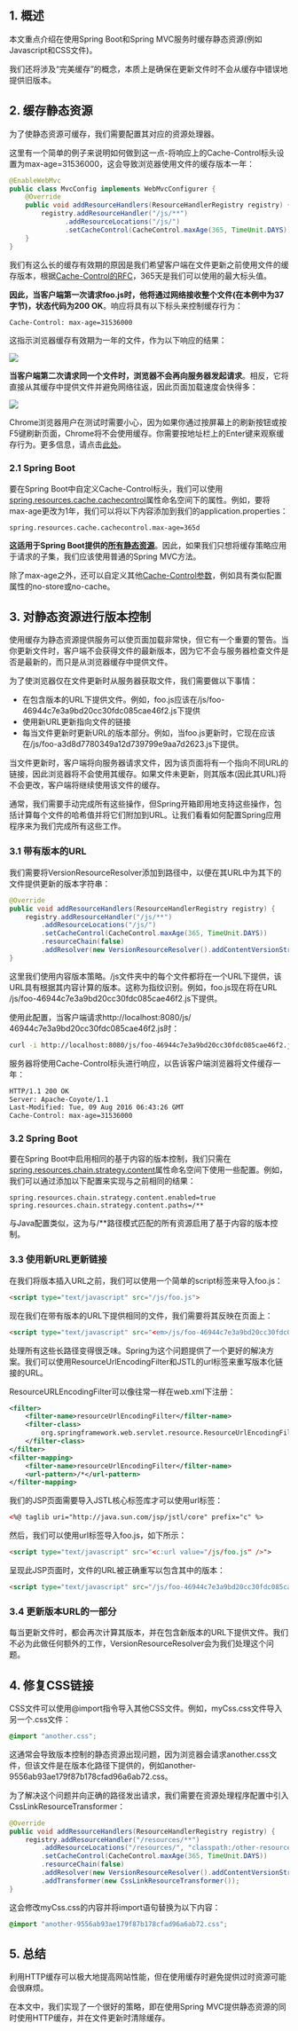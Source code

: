 ## 1. 概述

本文重点介绍在使用Spring Boot和Spring MVC服务时缓存静态资源(例如Javascript和CSS文件)。

我们还将涉及“完美缓存”的概念，本质上是确保在更新文件时不会从缓存中错误地提供旧版本。

## 2. 缓存静态资源

为了使静态资源可缓存，我们需要配置其对应的资源处理器。

这里有一个简单的例子来说明如何做到这一点-将响应上的Cache-Control标头设置为max-age=31536000，这会导致浏览器使用文件的缓存版本一年：

```java
@EnableWebMvc
public class MvcConfig implements WebMvcConfigurer {
    @Override
    public void addResourceHandlers(ResourceHandlerRegistry registry) {
        registry.addResourceHandler("/js/**")
              .addResourceLocations("/js/")
              .setCacheControl(CacheControl.maxAge(365, TimeUnit.DAYS));
    }
}
```

我们有这么长的缓存有效期的原因是我们希望客户端在文件更新之前使用文件的缓存版本，根据[Cache-Control的RFC](https://www.ietf.org/rfc/rfc2616.txt)，365天是我们可以使用的最大标头值。

**因此，当客户端第一次请求foo.js时，他将通过网络接收整个文件(在本例中为37字节)，状态代码为200 OK**。响应将具有以下标头来控制缓存行为：

```html
Cache-Control: max-age=31536000
```

这指示浏览器缓存有效期为一年的文件，作为以下响应的结果：

<img src="../assets/img.png">

**当客户端第二次请求同一个文件时，浏览器不会再向服务器发起请求**。相反，它将直接从其缓存中提供文件并避免网络往返，因此页面加载速度会快得多：

<img src="../assets/img_1.png">

Chrome浏览器用户在测试时需要小心，因为如果你通过按屏幕上的刷新按钮或按F5键刷新页面，Chrome将不会使用缓存。你需要按地址栏上的Enter键来观察缓存行为。更多信息，请点击[此处](https://stackoverflow.com/questions/3401049/chrome-doesnt-cache-images-js-css/16510707#16510707)。

### 2.1 Spring Boot

要在Spring Boot中自定义Cache-Control标头，我们可以使用[spring.resources.cache.cachecontrol](https://github.com/spring-projects/spring-boot/tree/main/spring-boot-project/spring-boot-autoconfigure/src/main/java/org/springframework/boot/autoconfigure/web)属性命名空间下的属性。例如，要将max-age更改为1年，我们可以将以下内容添加到我们的application.properties：

```properties
spring.resources.cache.cachecontrol.max-age=365d
```

**这适用于Spring Boot提供的[所有静态资源](https://github.com/spring-projects/spring-boot/blob/master/spring-boot-project/spring-boot-autoconfigure/src/main/java/org/springframework/boot/autoconfigure/web/servlet/WebMvcAutoConfiguration.java#L307)**。因此，如果我们只想将缓存策略应用于请求的子集，我们应该使用普通的Spring MVC方法。

除了max-age之外，还可以自定义其他[Cache-Control参数](https://developer.mozilla.org/en-US/docs/Web/HTTP/Headers/Cache-Control)，例如具有类似配置属性的no-store或no-cache。

## 3. 对静态资源进行版本控制

使用缓存为静态资源提供服务可以使页面加载非常快，但它有一个重要的警告。当你更新文件时，客户端不会获得文件的最新版本，因为它不会与服务器检查文件是否是最新的，而只是从浏览器缓存中提供文件。

为了使浏览器仅在文件更新时从服务器获取文件，我们需要做以下事情：

-   在包含版本的URL下提供文件。例如，foo.js应该在/js/foo-46944c7e3a9bd20cc30fdc085cae46f2.js下提供
-   使用新URL更新指向文件的链接
-   每当文件更新时更新URL的版本部分。例如，当foo.js更新时，它现在应该在/js/foo-a3d8d7780349a12d739799e9aa7d2623.js下提供。

当文件更新时，客户端将向服务器请求文件，因为该页面将有一个指向不同URL的链接，因此浏览器将不会使用其缓存。如果文件未更新，则其版本(因此其URL)将不会更改，客户端将继续使用该文件的缓存。

通常，我们需要手动完成所有这些操作，但Spring开箱即用地支持这些操作，包括计算每个文件的哈希值并将它们附加到URL。让我们看看如何配置Spring应用程序来为我们完成所有这些工作。

### 3.1 带有版本的URL

我们需要将VersionResourceResolver添加到路径中，以便在其URL中为其下的文件提供更新的版本字符串：

```java
@Override
public void addResourceHandlers(ResourceHandlerRegistry registry) {
    registry.addResourceHandler("/js/**")
        .addResourceLocations("/js/")
        .setCacheControl(CacheControl.maxAge(365, TimeUnit.DAYS))
        .resourceChain(false)
        .addResolver(new VersionResourceResolver().addContentVersionStrategy("/**"));
}
```

这里我们使用内容版本策略。/js文件夹中的每个文件都将在一个URL下提供，该URL具有根据其内容计算的版本。这称为指纹识别。例如，foo.js现在将在URL /js/foo-46944c7e3a9bd20cc30fdc085cae46f2.js下提供。

使用此配置，当客户端请求http://localhost:8080/js/ 46944c7e3a9bd20cc30fdc085cae46f2.js时：

```bash
curl -i http://localhost:8080/js/foo-46944c7e3a9bd20cc30fdc085cae46f2.js
```

服务器将使用Cache-Control标头进行响应，以告诉客户端浏览器将文件缓存一年：

```bash
HTTP/1.1 200 OK
Server: Apache-Coyote/1.1
Last-Modified: Tue, 09 Aug 2016 06:43:26 GMT
Cache-Control: max-age=31536000
```

### 3.2 Spring Boot

要在Spring Boot中启用相同的基于内容的版本控制，我们只需在[spring.resources.chain.strategy.content](https://github.com/spring-projects/spring-boot/blob/bb568c5bffcf70169245d749f3642bfd9dd33143/spring-boot-project/spring-boot-autoconfigure/src/main/java/org/springframework/boot/autoconfigure/web/servlet/WebMvcAutoConfiguration.java#L532)属性命名空间下使用一些配置。例如，我们可以通过添加以下配置来实现与之前相同的结果：

```properties
spring.resources.chain.strategy.content.enabled=true
spring.resources.chain.strategy.content.paths=/**
```

与Java配置类似，这为与/**路径模式匹配的所有资源启用了基于内容的版本控制。

### 3.3 使用新URL更新链接

在我们将版本插入URL之前，我们可以使用一个简单的script标签来导入foo.js：

```html
<script type="text/javascript" src="/js/foo.js">
```

现在我们在带有版本的URL下提供相同的文件，我们需要将其反映在页面上：

```html
<script type="text/javascript" src="<em>/js/foo-46944c7e3a9bd20cc30fdc085cae46f2.js</em>">
```

处理所有这些长路径变得很乏味。Spring为这个问题提供了一个更好的解决方案。我们可以使用ResourceUrlEncodingFilter和JSTL的url标签来重写版本化链接的URL。

ResourceURLEncodingFilter可以像往常一样在web.xml下注册：

```xml
<filter>
    <filter-name>resourceUrlEncodingFilter</filter-name>
    <filter-class>
        org.springframework.web.servlet.resource.ResourceUrlEncodingFilter
    </filter-class>
</filter>
<filter-mapping>
    <filter-name>resourceUrlEncodingFilter</filter-name>
    <url-pattern>/*</url-pattern>
</filter-mapping>
```

我们的JSP页面需要导入JSTL核心标签库才可以使用url标签：

```html
<%@ taglib uri="http://java.sun.com/jsp/jstl/core" prefix="c" %>
```

然后，我们可以使用url标签导入foo.js，如下所示：

```html
<script type="text/javascript" src="<c:url value="/js/foo.js" />">
```

呈现此JSP页面时，文件的URL被正确重写以包含其中的版本：

```html
<script type="text/javascript" src="/js/foo-46944c7e3a9bd20cc30fdc085cae46f2.js">
```

### 3.4 更新版本URL的一部分

每当更新文件时，都会再次计算其版本，并在包含新版本的URL下提供文件。我们不必为此做任何额外的工作，VersionResourceResolver会为我们处理这个问题。

## 4. 修复CSS链接

CSS文件可以使用@import指令导入其他CSS文件。例如，myCss.css文件导入另一个.css文件：

```css
@import "another.css";
```

这通常会导致版本控制的静态资源出现问题，因为浏览器会请求another.css文件，但该文件是在版本化路径下提供的，例如another-9556ab93ae179f87b178cfad96a6ab72.css。

为了解决这个问题并向正确的路径发出请求，我们需要在资源处理程序配置中引入CssLinkResourceTransformer：

```java
@Override
public void addResourceHandlers(ResourceHandlerRegistry registry) {
    registry.addResourceHandler("/resources/**")
        .addResourceLocations("/resources/", "classpath:/other-resources/")
        .setCacheControl(CacheControl.maxAge(365, TimeUnit.DAYS))
        .resourceChain(false)
        .addResolver(new VersionResourceResolver().addContentVersionStrategy("/**"))
        .addTransformer(new CssLinkResourceTransformer());
}
```

这会修改myCss.css的内容并将import语句替换为以下内容：

```css
@import "another-9556ab93ae179f87b178cfad96a6ab72.css";
```

## 5. 总结

利用HTTP缓存可以极大地提高网站性能，但在使用缓存时避免提供过时资源可能会很麻烦。

在本文中，我们实现了一个很好的策略，即在使用Spring MVC提供静态资源的同时使用HTTP缓存，并在文件更新时清除缓存。